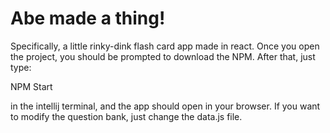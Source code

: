 # Abe made a thing!
Specifically, a little rinky-dink flash card app made in react. Once you open the project, 
you should be prompted to download the NPM. After that, just type:

NPM Start

in the intellij terminal, and the app should open in your browser. If you want to modify the question bank, just change the data.js file.
